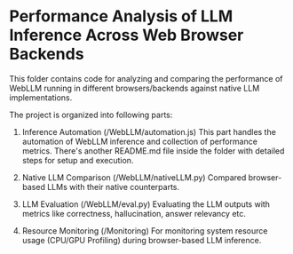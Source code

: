 # Performance Analysis of LLM Inference Across Web Browser Backends
This folder contains code for analyzing and comparing the performance of WebLLM running in different browsers/backends against native LLM implementations.

The project is organized into following parts:
1. Inference Automation (/WebLLM/automation.js)
This part handles the automation of WebLLM inference and collection of performance metrics. There's another README.md file inside the folder with detailed steps for setup and execution.

2. Native LLM Comparison (/WebLLM/nativeLLM.py)
Compared browser-based LLMs with their native counterparts.

3. LLM Evaluation (/WebLLM/eval.py)
Evaluating the LLM outputs with metrics like correctness, hallucination, answer relevancy etc.

4. Resource Monitoring (/Monitoring)
For monitoring system resource usage (CPU/GPU Profiling) during browser-based LLM inference.
